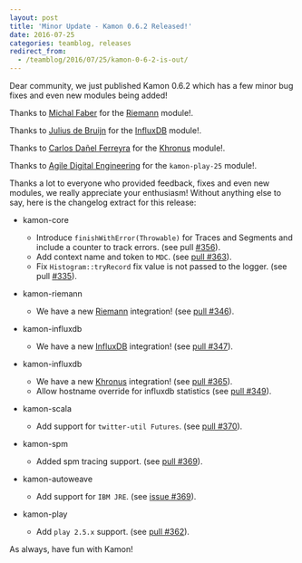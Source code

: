 ```yaml
---
layout: post
title: 'Minor Update - Kamon 0.6.2 Released!'
date: 2016-07-25
categories: teamblog, releases
redirect_from:
  - /teamblog/2016/07/25/kamon-0-6-2-is-out/
---
```


Dear community, we just published Kamon 0.6.2 which has a few minor bug fixes and even new modules being added!



Thanks to [Michal Faber](https://github.com/michalfaber) for the [Riemann] module!.

Thanks to [Julius de Bruijn](https://github.com/pimeys) for the [InfluxDB] module!.

Thanks to [Carlos Dañel Ferreyra](https://github.com/crypticmind) for the [Khronus] module!.

Thanks to [Agile Digital Engineering](https://github.com/agiledigital) for the `kamon-play-25` module!.

Thanks a lot to everyone who provided feedback, fixes and even new modules, we really appreciate your enthusiasm!
Without anything else to say, here is the changelog extract for this release:

* kamon-core
  * Introduce `finishWithError(Throwable)` for Traces and Segments and include a counter to track errors. (see pull [#356](https://github.com/kamon-io/Kamon/pull/356)).
  * Add context name and token to `MDC`. (see [pull #363](https://github.com/kamon-io/Kamon/pull/363)).
  * Fix `Histogram::tryRecord` fix value is not passed to the logger. (see pull  [#335](https://github.com/kamon-io/Kamon/pull/335)).

* kamon-riemann
  * We have a new [Riemann] integration! (see [pull #346](https://github.com/kamon-io/Kamon/pull/346)).

* kamon-influxdb
  * We have a new [InfluxDB] integration! (see [pull #347](https://github.com/kamon-io/Kamon/pull/347)).

* kamon-influxdb
  * We have a new [Khronus] integration! (see [pull #365](https://github.com/kamon-io/Kamon/pull/365)).
  * Allow hostname override for influxdb statistics (see [pull #349](https://github.com/kamon-io/Kamon/pull/349)).

* kamon-scala
  * Add support for `twitter-util Futures`. (see [pull #370](https://github.com/kamon-io/Kamon/pull/370)).

* kamon-spm
  * Added spm tracing support. (see [pull #369](https://github.com/kamon-io/Kamon/pull/369)).

* kamon-autoweave
  * Add support for `IBM JRE`. (see [issue #369](https://github.com/kamon-io/Kamon/issues/354)).

* kamon-play
  * Add `play 2.5.x` support. (see [pull #362](https://github.com/kamon-io/Kamon/pull/362)).

As always, have fun with Kamon!

[Riemann]:http://riemann.io/
[InfluxDB]:https://influxdata.com/
[Khronus]:https://github.com/Searchlight/khronus

